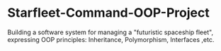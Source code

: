 # Starfleet-Command-OOP-Project

Building a software system for managing a "futuristic spaceship fleet", expressing OOP principles: Inheritance, Polymorphism, Interfaces ,etc.
